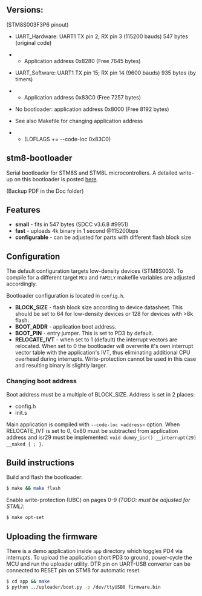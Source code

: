 ## Versions:
(STM8S003F3P6 pinout)
- UART_Hardware: UART1 TX pin 2; RX pin 3 (115200 bauds) 547 bytes (original code)
- - Application address 0x8280 (Free 7645 bytes)

- UART_Software: UART1 TX pin 15; RX pin 14 (9600 bauds) 935 bytes (by timers)
- - Application address 0x83C0 (Free 7257 bytes)

- No bootloader: application address 0x8000 (Free 8192 bytes)

- See also Makefile for changing application address
- - (LDFLAGS += --code-loc 0x83C0)

## stm8-bootloader
Serial bootloader for STM8S and STM8L microcontrollers. A detailed write-up on this bootloader is posted [here](https://lujji.github.io/blog/serial-bootloader-for-stm8).

(Backup PDF in the Doc folder)

## Features

* **small** - fits in 547 bytes (SDCC v3.6.8 #9951)
* **fast** - uploads 4k binary in 1 second @115200bps
* **configurable** - can be adjusted for parts with different flash block size

## Configuration

The default configuration targets low-density devices (STM8S003). To compile for a different target `MCU` and `FAMILY` makefile variables are adjusted accordingly.

Bootloader configuration is located in `config.h`.
* **BLOCK_SIZE** - flash block size according to device datasheet. This should be set to 64 for low-density devices or 128 for devices with >8k flash.
* **BOOT_ADDR** - application boot address.
* **BOOT_PIN** - entry jumper. This is set to PD3 by default.
* **RELOCATE_IVT** - when set to 1 (default) the interrupt vectors are relocated. When set to 0 the bootloader will overwrite it's own interrupt vector table with the application's IVT, thus eliminating additional CPU overhead during interrupts. Write-protection cannot be used in this case and resulting binary is slightly larger.

### Changing boot address
Boot address must be a multiple of BLOCK_SIZE. Address is set in 2 places:
 * config.h
 * init.s

Main application is compiled with `--code-loc <address>` option. When RELOCATE_IVT is set to 0, 0x80 must be subtracted from application address and isr29 must be implemented: `void dummy_isr() __interrupt(29) __naked { ; }`.

## Build instructions
Build and flash the bootloader:

``` bash
$ make && make flash
```

Enable write-protection (UBC) on pages 0-9 _(TODO: must be adjusted for STML)_:

``` bash
$ make opt-set
```

## Uploading the firmware

There is a demo application inside `app` directory which toggles PD4 via interrupts. To upload the application short PD3 to ground, power-cycle the MCU and run the uploader utility. DTR pin on UART-USB converter can be connected to RESET pin on STM8 for automatic reset.

``` bash
$ cd app && make
$ python ../uploader/boot.py -p /dev/ttyUSB0 firmware.bin
```

